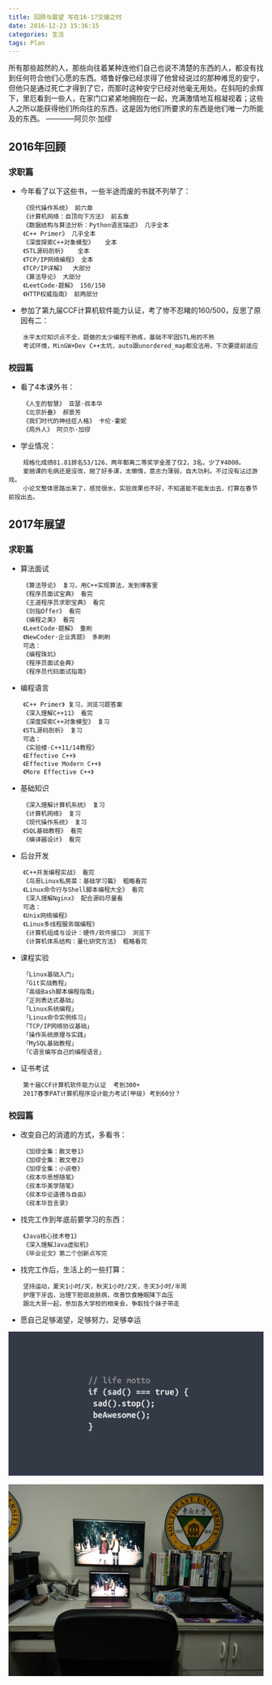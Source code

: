 ```yaml
---
title: 回顾与展望 写在16-17交接之时
date: 2016-12-23 15:36:15
categories: 生活
tags: Plan
---
```

所有那些超然的人，那些向往着某种连他们自己也说不清楚的东西的人，都没有找到任何符合他们心愿的东西。塔鲁好像已经求得了他曾经说过的那种难觅的安宁，但他只是通过死亡才得到了它，而那时这种安宁已经对他毫无用处。在斜阳的余辉下，里厄看到一些人，在家门口紧紧地拥抱在一起，充满激情地互相凝视着；这些人之所以能获得他们所向往的东西，这是因为他们所要求的东西是他们唯一力所能及的东西。
						————阿贝尔·加缪

<!--more-->

## 2016年回顾

### 求职篇

- 今年看了以下这些书，一些半途而废的书就不列举了：

```
	《现代操作系统》 前六章
	《计算机网络：自顶向下方法》 前五章
	《数据结构与算法分析：Python语言描述》 几乎全本
	《C++ Primer》 几乎全本
	《深度探索C++对象模型》	全本
	《STL源码剖析》	全本
	《TCP/IP网络编程》 全本
	《TCP/IP详解》	大部分
	《算法导论》 大部分
	《LeetCode·题解》 150/150
	《HTTP权威指南》 前两部分
```

- 参加了第九届CCF计算机软件能力认证，考了惨不忍睹的160/500，反思了原因有二：

```
	水平太烂知识点不全，题做的太少编程不熟练，基础不牢固STL用的不熟
	考试环境，MinGW+Dev C++太坑，auto跟unordered_map都没法用，下次要提前适应
```
	
### 校园篇

- 看了4本课外书：

```
	《人生的智慧》 亚瑟·叔本华
	《北京折叠》 郝景芳
	《我们时代的神经症人格》 卡伦·霍妮
	《局外人》 阿贝尓·加缪
```

- 学业情况：

```
	规格化成绩81.81排名53/126，两年都离二等奖学金差了仅2，3名，少了¥4000。
	爱翘课的毛病还是没改，翘了好多课，太懒惰，意志力薄弱，自大功利。不过没有沾过游戏。
	小论文整体思路出来了，感觉很水，实验效果也不好，不知道能不能发出去，打算在春节前投出去。
```



## 2017年展望

### 求职篇

- 算法面试

```
	《算法导论》 复习，用C++实现算法，发到博客里
	《程序员面试宝典》 看完
	《王道程序员求职宝典》 看完
	《剑指Offer》 看完
	《编程之美》 看完
	《LeetCode·题解》 重刷
	《NewCoder·企业真题》 多刷刷
	可选：
	《编程珠玑》
	《程序员面试金典》
	《程序员代码面试指南》
```

- 编程语言

```
	《C++ Primer》 复习，浏览习题答案
	《深入理解C++11》 看完
	《深度探索C++对象模型》 复习
	《STL源码剖析》 复习
	可选：
	《实验楼·C++11/14教程》
	《Effective C++》	
	《Effective Modern C++》
	《More Effective C++》
```

- 基础知识

```
	《深入理解计算机系统》 复习
	《计算机网络》 复习
	《现代操作系统》 复习
	《SQL基础教程》 看完
	《编译器设计》 看完
```

- 后台开发

```
	《C++并发编程实战》 看完
	《鸟哥Linux私房菜：基础学习篇》 粗略看完
	《Linux命令行与Shell脚本编程大全》 看完
	《深入理解Nginx》 配合源码尽量看
	可选：
	《Unix网络编程》
	《Linux多线程服务端编程》
	《计算机组成与设计：硬件/软件接口》 浏览下
	《计算机体系结构：量化研究方法》 粗略看完
```

- 课程实验

```
	「Linux基础入门」
	「Git实战教程」
	「高级Bash脚本编程指南」
	「正则表达式基础」
	「Linux系统编程」
	「Linux命令实例练习」
	「TCP/IP网络协议基础」
	「操作系统原理与实践」
	「MySQL基础教程」
	「C语言编写自己的编程语言」
```
	
- 证书考试

```
	第十届CCF计算机软件能力认证  考到300+
	2017春季PAT计算机程序设计能力考试(甲级) 考到60分？
```

### 校园篇

- 改变自己的消遣的方式，多看书：

```
	《加缪全集：散文卷1》
	《加缪全集：散文卷2》
	《加缪全集：小说卷》
	《叔本华思想随笔》
	《叔本华美学随笔》
	《叔本华论道德与自由》
	《叔本华哲言录》
```

- 找完工作到年底前要学习的东西：

```
	《Java核心技术卷1》
	《深入理解Java虚拟机》
	《毕业论文》第二个创新点写完
```

- 找完工作后，生活上的一些打算：

```
	坚持运动，夏天1小时/天，秋天1小时/2天，冬天3小时/半周
	护理下牙齿，治理下脸部皮肤病，改善饮食睡眠降下血压
	跟北大哥一起，参加各大学校的相亲会，争取找个妹子带走
```

- 愿自己足够渴望，足够努力，足够幸运

![](https://github.com/SoaringhawkCheng/blog-materials/blob/master/201612/images/6.jpg?raw=true)

![](https://github.com/SoaringhawkCheng/blog-materials/blob/master/201612/images/5.jpg?raw=true)